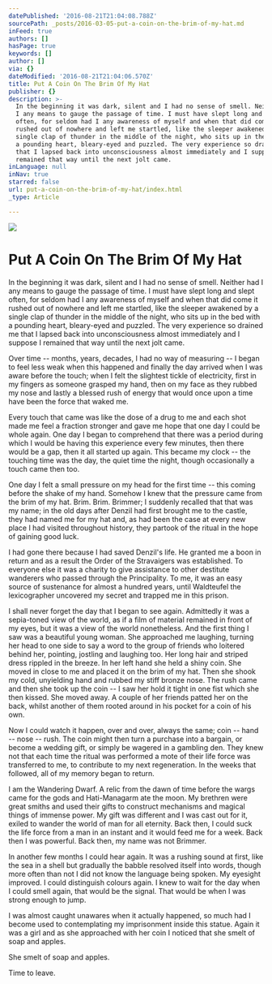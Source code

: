 ```yaml
---
datePublished: '2016-08-21T21:04:08.788Z'
sourcePath: _posts/2016-03-05-put-a-coin-on-the-brim-of-my-hat.md
inFeed: true
authors: []
hasPage: true
keywords: []
author: []
via: {}
dateModified: '2016-08-21T21:04:06.570Z'
title: Put A Coin On The Brim Of My Hat
publisher: {}
description: >-
  In the beginning it was dark, silent and I had no sense of smell. Neither had
  I any means to gauge the passage of time. I must have slept long and slept
  often, for seldom had I any awareness of myself and when that did come it
  rushed out of nowhere and left me startled, like the sleeper awakened by a
  single clap of thunder in the middle of the night, who sits up in the bed with
  a pounding heart, bleary-eyed and puzzled. The very experience so drained me
  that I lapsed back into unconsciousness almost immediately and I suppose I
  remained that way until the next jolt came.
inLanguage: null
inNav: true
starred: false
url: put-a-coin-on-the-brim-of-my-hat/index.html
_type: Article

---
```

![](https://the-grid-user-content.s3-us-west-2.amazonaws.com/c422f066-5b09-4026-86b1-37b52d905b6f.jpg)

# Put A Coin On The Brim Of My Hat

In the beginning it was dark, silent and I had no sense of smell. Neither had I any means to gauge the passage of time. I must have slept long and slept often, for seldom had I any awareness of myself and when that did come it rushed out of nowhere and left me startled, like the sleeper awakened by a single clap of thunder in the middle of the night, who sits up in the bed with a pounding heart, bleary-eyed and puzzled. The very experience so drained me that I lapsed back into unconsciousness almost immediately and I suppose I remained that way until the next jolt came.

Over time -- months, years, decades, I had no way of measuring -- I began to feel less weak when this happened and finally the day arrived when I was aware before the touch; when I felt the slightest tickle of electricity, first in my fingers as someone grasped my hand, then on my face as they rubbed my nose and lastly a blessed rush of energy that would once upon a time have been the force that waked me.

Every touch that came was like the dose of a drug to me and each shot made me feel a fraction stronger and gave me hope that one day I could be whole again. One day I began to comprehend that there was a period during which I would be having this experience every few minutes, then there would be a gap, then it all started up again. This became my clock -- the touching time was the day, the quiet time the night, though occasionally a touch came then too.

One day I felt a small pressure on my head for the first time -- this coming before the shake of my hand. Somehow I knew that the pressure came from the brim of my hat. Brim. Brim. Brimmer; I suddenly recalled that that was my name; in the old days after Denzil had first brought me to the castle, they had named me for my hat and, as had been the case at every new place I had visited throughout history, they partook of the ritual in the hope of gaining good luck.

I had gone there because I had saved Denzil's life. He granted me a boon in return and as a result the Order of the Stravaigers was established. To everyone else it was a charity to give assistance to other destitute wanderers who passed through the Principality. To me, it was an easy source of sustenance for almost a hundred years, until Waldteufel the lexicographer uncovered my secret and trapped me in this prison.

I shall never forget the day that I began to see again. Admittedly it was a sepia-toned view of the world, as if a film of material remained in front of my eyes, but it was a view of the world nonetheless. And the first thing I saw was a beautiful young woman. She approached me laughing, turning her head to one side to say a word to the group of friends who loitered behind her, pointing, jostling and laughing too. Her long hair and striped dress rippled in the breeze. In her left hand she held a shiny coin. She moved in close to me and placed it on the brim of my hat. Then she shook my cold, unyielding hand and rubbed my stiff bronze nose. The rush came and then she took up the coin -- I saw her hold it tight in one fist which she then kissed. She moved away. A couple of her friends patted her on the back, whilst another of them rooted around in his pocket for a coin of his own.

Now I could watch it happen, over and over, always the same; coin -- hand -- nose -- rush. The coin might then turn a purchase into a bargain, or become a wedding gift, or simply be wagered in a gambling den. They knew not that each time the ritual was performed a mote of their life force was transferred to me, to contribute to my next regeneration. In the weeks that followed, all of my memory began to return.

I am the Wandering Dwarf. A relic from the dawn of time before the wargs came for the gods and Hati-Managarm ate the moon. My brethren were great smiths and used their gifts to construct mechanisms and magical things of immense power. My gift was different and I was cast out for it, exiled to wander the world of man for all eternity. Back then, I could suck the life force from a man in an instant and it would feed me for a week. Back then I was powerful. Back then, my name was not Brimmer.

In another few months I could hear again. It was a rushing sound at first, like the sea in a shell but gradually the babble resolved itself into words, though more often than not I did not know the language being spoken. My eyesight improved. I could distinguish colours again. I knew to wait for the day when I could smell again, that would be the signal. That would be when I was strong enough to jump.

I was almost caught unawares when it actually happened, so much had I become used to contemplating my imprisonment inside this statue. Again it was a girl and as she approached with her coin I noticed that she smelt of soap and apples.

She smelt of soap and apples.

Time to leave.
